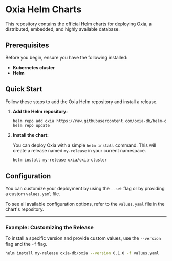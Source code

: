 # Oxia Helm Charts

This repository contains the official Helm charts for deploying [Oxia](https://github.com/oxia-db/oxia), a distributed, embedded, and highly available database.

## Prerequisites

Before you begin, ensure you have the following installed:

* **Kubernetes cluster** 
* **Helm**

## Quick Start

Follow these steps to add the Oxia Helm repository and install a release.

1.  **Add the Helm repository:**

    ```bash
    helm repo add oxia https://raw.githubusercontent.com/oxia-db/helm-charts/gh-pages
    helm repo update
    ```

2.  **Install the chart:**

    You can deploy Oxia with a simple `helm install` command. This will create a release named `my-release` in your current namespace.

    ```bash
    helm install my-release oxia/oxia-cluster
    ```

## Configuration

You can customize your deployment by using the `--set` flag or by providing a custom `values.yaml` file.

To see all available configuration options, refer to the `values.yaml` file in the chart's repository.

---

### Example: Customizing the Release

To install a specific version and provide custom values, use the `--version` flag and the `-f` flag.

```bash
helm install my-release oxia-db/oxia --version 0.1.0 -f values.yaml